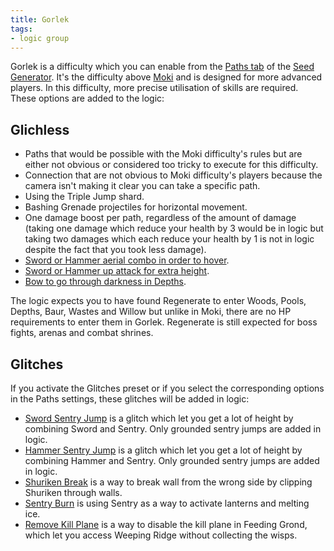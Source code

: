 ```yaml
---
title: Gorlek
tags:
- logic group
---
```


Gorlek is a difficulty which you can enable from the [Paths tab](/seedgen/paths) of the [Seed Generator](/seedgen). It's the difficulty above [Moki](/seedgen/paths/moki) and is designed for more advanced players. In this difficulty, more precise utilisation of skills are required. These options are added to the logic:

## Glichless

- Paths that would be possible with the Moki difficulty's rules but are either not obvious or considered too tricky to execute for this difficulty.
- Connection that are not obvious to Moki difficulty's players because the camera isn't making it clear you can take a specific path.
- Using the Triple Jump shard.
- Bashing Grenade projectiles for horizontal movement.
- One damage boost per path, regardless of the amount of damage (taking one damage which reduce your health by 3 would be in logic but taking two damages which each reduce your health by 1 is not in logic despite the fact that you took less damage).
- [Sword or Hammer aerial combo in order to hover](/tutorials/movement/weapon-movement#hover).
- [Sword or Hammer up attack for extra height](/tutorials/movement/weapon-movement#up-slash).
- [Bow to go through darkness in Depths](/tutorials/area-specific/light-sources#bow).

The logic expects you to have found Regenerate to enter Woods, Pools, Depths, Baur, Wastes and Willow but unlike in Moki, there are no HP requirements to enter them in Gorlek.
Regenerate is still expected for boss fights, arenas and combat shrines.

## Glitches

If you activate the Glitches preset or if you select the corresponding options in the Paths settings, these glitches will be added in logic:

- [Sword Sentry Jump](/tutorials/movement/sentry-jumps) is a glitch which let you get a lot of height by combining Sword and Sentry. Only grounded sentry jumps are added in logic.
- [Hammer Sentry Jump](/tutorials/movement/sentry-jumps) is a glitch which let you get a lot of height by combining Hammer and Sentry. Only grounded sentry jumps are added in logic.
- [Shuriken Break](/tutorials/misc/wall-break#shuriken) is a way to break wall from the wrong side by clipping Shuriken through walls.
- [Sentry Burn](/tutorials/area-specific/sentry-as-a-fire-source) is using Sentry as a way to activate lanterns and melting ice.
- [Remove Kill Plane](/tutorials/sequence-breaks/feeding-ground-skip#after-cat-and-mouse) is a way to disable the kill plane in Feeding Grond, which let you access Weeping Ridge without collecting the wisps.